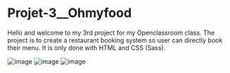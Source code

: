 # Projet-3__Ohmyfood

Hello and welcome to my 3rd project for my Openclassroom class.
The project is to create a restaurant booking system so user can directly book their menu.
It is only done with HTML and CSS (Sass).

![image](https://user-images.githubusercontent.com/121861083/216009944-23faa9b7-8fa4-44b9-8442-4b646beb329f.png)
![image](https://user-images.githubusercontent.com/121861083/216010303-00f601f4-b990-421c-8a0e-4557b5ce3f9b.png)
![image](https://user-images.githubusercontent.com/121861083/216010060-4797871a-faea-457b-baa1-7cd79ce0fc78.png)

